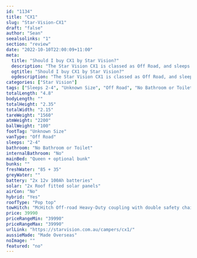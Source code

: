 ```yaml
---
id: "1134"
title: "CX1"
slug: "Star-Vision-CX1"
draft: "false"
author: "Sean"
seealsolinks: "1"
section: "review"
date: "2022-10-10T22:00:09+11:00"
meta:
  title: "Should I buy CX1 by Star Vision?"
  description: "The Star Vision CX1 is classed as Off Road, and sleeps 2-4 people. It is Made Overseas and comes in at Unknown Size. It generally has No Bathroom or Toilet."
  ogtitle: "Should I buy CX1 by Star Vision?"
  ogdescription: "The Star Vision CX1 is classed as Off Road, and sleeps 2-4 people. It is Made Overseas and comes in at Unknown Size. It generally has No Bathroom or Toilet."
categories: ["Star Vision"]
tags: ["Sleeps 2-4", "Unknown Size", "Off Road", "No Bathroom or Toilet", "Pop top", "Under 50k", "Made Overseas"]
totalLength: "4.8"
bodyLength: ""
totalHeight: "2.35"
totalWidth: "2.15"
tareWeight: "1560"
atmWeight: "2200"
ballWeight: "100"
footTag: "Unknown Size"
vanType: "Off Road"
sleeps: "2-4"
bathroom: "No Bathroom or Toilet"
internalBathroom: "No"
mainBed: "Queen + optional bunk"
bunks: ""
freshWater: "85 + 35"
greyWater: ""
battery: "2x 12v 100Ah batteries"
solar: "2x Roof fitted solar panels"
airCon: "No"
hybrid: "Yes"
roofType: "Pop top"
towHitch: "McHitch Off-road Heavy-Duty coupling with double safety chains"
price: 39990
priceRangeMin: "39990"
priceRangeMax: "39990"
urlLink: "https://starvision.com.au/campers/cx1/"
aussieMade: "Made Overseas"
noImage: ""
featured: "no"
---
```

